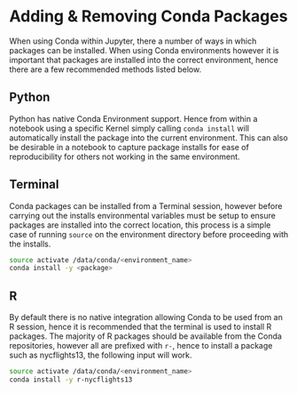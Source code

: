 # Adding & Removing Conda Packages

When using Conda within Jupyter, there a number of ways in which packages can be
installed. When using Conda environments however it is important that packages
are installed into the correct environment, hence there are a few recommended
methods listed below.

## Python

Python has native Conda Environment support. Hence from within a notebook using
a specific Kernel simply calling `conda install` will automatically install the
package into the current environment. This can also be desirable in a notebook
to capture package installs for ease of reproducibility for others not working
in the same environment.

## Terminal

Conda packages can be installed from a Terminal session, however before carrying
out the installs environmental variables must be setup to ensure packages are
installed into the correct location, this process is a simple case of running
`source` on the environment directory before proceeding with the installs.

```bash
source activate /data/conda/<environment_name>
conda install -y <package>
```

## R

By default there is no native integration allowing Conda to be used from an R
session, hence it is recommended that the terminal is used to install R
packages. The majority of R packages should be available from the Conda
repositories, however all are prefixed with `r-`, hence to install a package
such as nycflights13, the following input will work.

```bash
source activate /data/conda/<environment_name>
conda install -y r-nycflights13
```
